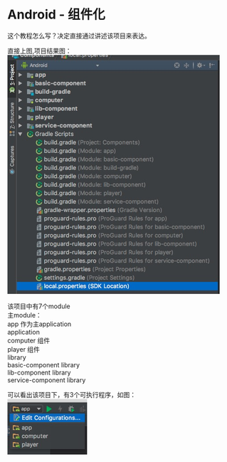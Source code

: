 # Android - 组件化

这个教程怎么写？决定直接通过讲述该项目来表达。</br>

直接上图,项目结果图：</br>
<img width="477" height="537" src="https://github.com/FreeLeo/Components/blob/master/screenshots/1.png"/>

该项目中有7个module  
主module：  
  app                 作为主application  
application  
  computer            组件  
  player              组件  
library  
  basic-component     library  
  lib-component       library  
  service-component   library  
  
可以看出该项目下，有3个可执行程序，如图：  
<img src="https://github.com/FreeLeo/Components/blob/master/screenshots/2.png"/> 
